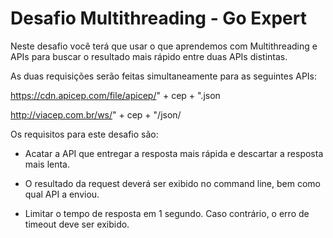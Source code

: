 # Desafio Multithreading - Go Expert 
 
Neste desafio você terá que usar o que aprendemos com Multithreading e APIs para buscar o resultado mais rápido entre duas APIs distintas.

As duas requisições serão feitas simultaneamente para as seguintes APIs:

https://cdn.apicep.com/file/apicep/" + cep + ".json

http://viacep.com.br/ws/" + cep + "/json/

Os requisitos para este desafio são:

- Acatar a API que entregar a resposta mais rápida e descartar a resposta mais lenta.

- O resultado da request deverá ser exibido no command line, bem como qual API a enviou.

- Limitar o tempo de resposta em 1 segundo. Caso contrário, o erro de timeout deve ser exibido.